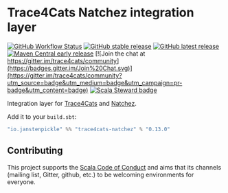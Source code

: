 # Trace4Cats Natchez integration layer

[![GitHub Workflow Status](https://img.shields.io/github/workflow/status/trace4cats/trace4cats-natchez/Continuous%20Integration)](https://github.com/trace4cats/trace4cats-natchez/actions?query=workflow%3A%22Continuous%20Integration%22)
[![GitHub stable release](https://img.shields.io/github/v/release/trace4cats/trace4cats-natchez?label=stable&sort=semver)](https://github.com/trace4cats/trace4cats-natchez/releases)
[![GitHub latest release](https://img.shields.io/github/v/release/trace4cats/trace4cats-natchez?label=latest&include_prereleases&sort=semver)](https://github.com/trace4cats/trace4cats-natchez/releases)
[![Maven Central early release](https://img.shields.io/maven-central/v/io.janstenpickle/trace4cats-natchez_2.13?label=early)](https://maven-badges.herokuapp.com/maven-central/io.janstenpickle/trace4cats-natchez_2.13)
[![Join the chat at https://gitter.im/trace4cats/community](https://badges.gitter.im/Join%20Chat.svg)](https://gitter.im/trace4cats/community?utm_source=badge&utm_medium=badge&utm_campaign=pr-badge&utm_content=badge)
[![Scala Steward badge](https://img.shields.io/badge/Scala_Steward-helping-blue.svg?style=flat&logo=data:image/png;base64,iVBORw0KGgoAAAANSUhEUgAAAA4AAAAQCAMAAAARSr4IAAAAVFBMVEUAAACHjojlOy5NWlrKzcYRKjGFjIbp293YycuLa3pYY2LSqql4f3pCUFTgSjNodYRmcXUsPD/NTTbjRS+2jomhgnzNc223cGvZS0HaSD0XLjbaSjElhIr+AAAAAXRSTlMAQObYZgAAAHlJREFUCNdNyosOwyAIhWHAQS1Vt7a77/3fcxxdmv0xwmckutAR1nkm4ggbyEcg/wWmlGLDAA3oL50xi6fk5ffZ3E2E3QfZDCcCN2YtbEWZt+Drc6u6rlqv7Uk0LdKqqr5rk2UCRXOk0vmQKGfc94nOJyQjouF9H/wCc9gECEYfONoAAAAASUVORK5CYII=)](https://scala-steward.org)

Integration layer for [Trace4Cats] and [Natchez].

Add it to your `build.sbt`:

```scala
"io.janstenpickle" %% "trace4cats-natchez" % "0.13.0"
```

## Contributing

This project supports the [Scala Code of Conduct](https://typelevel.org/code-of-conduct.html) and aims that its channels
(mailing list, Gitter, github, etc.) to be welcoming environments for everyone.

[Trace4Cats]: https://github.com/trace4cats/trace4cats
[Natchez]: https://tpolecat.github.io/natchez
